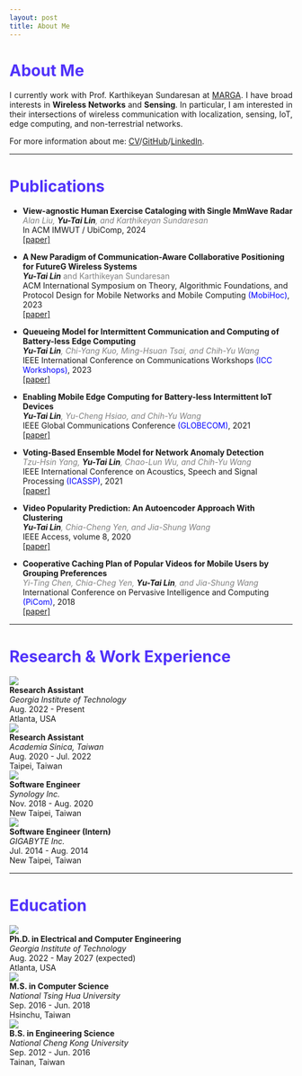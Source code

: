 ```yaml
---
layout: post
title: About Me
---
```


# <span style="color: #5032FA">About Me</span>

<p align="justify">
I currently work with Prof. Karthikeyan Sundaresan at <a href="https://marga.ece.gatech.edu/">MARGA</a>. I have broad interests in <b>Wireless Networks</b> and <b>Sensing</b>. In particular, I am interested in their intersections of wireless communication with localization, sensing, IoT, edge computing, and non-terrestrial networks.
</p>

For more information about me: [CV](https://yutailin1993.github.io/CV/Yu-Tai_CV.pdf)/[GitHub](https://github.com/yutailin1993)/[LinkedIn](https://www.linkedin.com/in/yu-tai-lin-2ba09514b/).

---
# <span style="color: #5032FA">Publications</span>
* **View-agnostic Human Exercise Cataloging with Single MmWave Radar** \
 <span style="color:grey">*Alan Liu,*</span> *<b>Yu-Tai Lin</b>*<span style="color:gray">*, and Karthikeyan Sundaresan* </span>\
 In ACM IMWUT / UbiComp, 2024 \
 [\[paper\]](https://dl.acm.org/doi/10.1145/3678512)

* **A New Paradigm of Communication-Aware Collaborative Positioning for FutureG Wireless Systems** \
 *<b>Yu-Tai Lin</b>*<span style="color:grey"> and Karthikeyan Sundaresan </span>\
 ACM International Symposium on Theory, Algorithmic Foundations, and Protocol Design for Mobile Networks and Mobile Computing <span style="color:blue">(MobiHoc)</span>, 2023\
 [\[paper\]](https://dl.acm.org/doi/abs/10.1145/3565287.3610276)

* **Queueing Model for Intermittent Communication and Computing of Battery-less Edge Computing** \
 *<b>Yu-Tai Lin</b>*<span style="color:grey">*, Chi-Yang Kuo, Ming-Hsuan Tsai, and Chih-Yu Wang* </span>\
 IEEE International Conference on Communications Workshops <span style="color:blue">(ICC Workshops)</span>, 2023 \
 [\[paper\]](https://ieeexplore.ieee.org/abstract/document/10283601)

* **Enabling Mobile Edge Computing for Battery-less Intermittent IoT Devices** \
 *<b>Yu-Tai Lin</b>*<span style="color:grey">*, Yu-Cheng Hsiao, and Chih-Yu Wang* </span>\
 IEEE Global Communications Conference <span style="color:blue">(GLOBECOM)</span>, 2021 \
 [\[paper\]](https://ieeexplore.ieee.org/abstract/document/9685694)

* **Voting-Based Ensemble Model for Network Anomaly Detection** \
 <span style="color:grey">*Tzu-Hsin Yang,*</span> *<b>Yu-Tai Lin</b>*<span style="color:gray">*, Chao-Lun Wu, and Chih-Yu Wang* </span>\
 IEEE International Conference on Acoustics, Speech and Signal Processing <span style="color:blue">(ICASSP)</span>, 2021 \
 [\[paper\]](https://ieeexplore.ieee.org/document/9414532)

* **Video Popularity Prediction: An Autoencoder Approach With Clustering** \
 *<b>Yu-Tai Lin</b>*<span style="color:grey">*, Chia-Cheng Yen, and Jia-Shung Wang* </span>\
 IEEE Access, volume 8, 2020 \
 [\[paper\]](https://ieeexplore.ieee.org/document/9139947)

* **Cooperative Caching Plan of Popular Videos for Mobile Users by Grouping Preferences** \
 <span style="color:grey">*Yi-Ting Chen, Chia-Cheg Yen,* </span>*<b>Yu-Tai Lin</b>*<span style="color:gray">*, and Jia-Shung Wang* </span>\
 International Conference on Pervasive Intelligence and Computing <span style="color:blue">(PiCom)</span>, 2018 \
 [\[paper\]](https://ieeexplore.ieee.org/document/8511975)

---
# <span style="color: #5032FA">Research & Work Experience</span>

<div class="container">
    <div class='row vspace-top'>
		<div class='div1'>
            <img class='icon-image' src='{{site.baseurl}}public/gt.png'>
            <div>
                <b>Research Assistant</b> <br/>
	            <i>Georgia Institute of Technology</i> <br/>
                Aug. 2022 - Present <br/>
                Atlanta, USA <br/>
            </div>
        </div>
        <div class='div1'>
            <img class='icon-image' src='{{site.baseurl}}public/academia_sinica.png'>
            <div>
                <b>Research Assistant</b> <br/>
	            <i>Academia Sinica, Taiwan</i> <br/>
                Aug. 2020 - Jul. 2022 <br/>
                Taipei, Taiwan <br/>
            </div>
        </div>
    </div>
    <div class='row vspace-top'>
        <div class='div1'>
            <img class='icon-image' src='{{site.baseurl}}public/synology.png'>
	        <div>
               <b>Software Engineer</b> <br/>
	           <i>Synology Inc.</i> <br/>
               Nov. 2018 - Aug. 2020 <br/>
	           New Taipei, Taiwan <br/>
	        </div>
        </div>
    </div>
    <div class='row vspace-top'>
        <div class='div1'>
            <img class='icon-image' src='{{site.baseurl}}public/Gigabyte.png'>
            <div>
                <b>Software Engineer (Intern)</b> <br/>
	            <i>GIGABYTE Inc.</i> <br/>
                Jul. 2014 - Aug. 2014 <br/>
                New Taipei, Taiwan <br/>
            </div>
        </div>
    </div>
</div>

---
# <span style="color: #5032FA">Education</span>

<div class="container">
	<div class='row vspace-top'>
        <div class='div1'>
            <img class='icon-image' src='{{site.baseurl}}public/gt.png'>
            <div>
                <b>Ph.D. in Electrical and Computer Engineering</b> <br/>
	            <i>Georgia Institute of Technology</i> <br/>
                Aug. 2022 - May 2027 (expected) <br/>
                Atlanta, USA <br/>
            </div>
        </div>
    </div>
    <div class='row vspace-top'>
        <div class='div1'>
            <img class='icon-image' src='{{site.baseurl}}public/NTHU.png'>
            <div>
                <b>M.S. in Computer Science</b> <br/>
	            <i>National Tsing Hua University</i> <br/>
                Sep. 2016 - Jun. 2018 <br/>
                Hsinchu, Taiwan <br/>
            </div>
        </div>
    </div>
    <div class='row vspace-top'>
        <div class='div1'>
            <img class='icon-image' src='{{site.baseurl}}public/NCKU.jpg'>
	        <div>
               <b>B.S. in Engineering Science</b> <br/>
	           <i>National Cheng Kong University</i> <br/>
               Sep. 2012 - Jun. 2016 <br/>
	           Tainan, Taiwan <br/>
	        </div>
        </div>
    </div>
</div>
